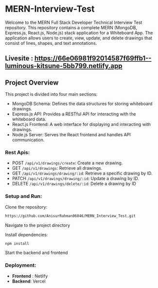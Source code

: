 
# MERN-Interview-Test

Welcome to the MERN Full Stack Developer Technical Interview Test repository. This repository contains a complete MERN (MongoDB, Express.js, React.js, Node.js) stack application for a Whiteboard App. The application allows users to create, view, update, and delete drawings that consist of lines, shapes, and text annotations.

## Livesite : https://66e06981f92014587f69ffb1--luminous-kitsune-5bb799.netlify.app

## Project Overview
This project is divided into four main sections:


- MongoDB Schema: Defines the data structures for storing whiteboard drawings.
- Express.js API: Provides a RESTful API for interacting with the whiteboard data.
- React.js Frontend: A web interface for displaying and interacting with drawings.
- Node.js Server: Serves the React frontend and handles API communication.

### Rest Apis:
- POST `/api/v1/drawings/create`: Create a new drawing.
- GET `/api/v1/drawings`: Retrieve all drawings.
- GET `/api/v1/drawings/drawing/:id`: Retrieve a specific drawing by ID.
- PATCH `/api/v1/drawings/drawing/:id`: Update a drawing by ID.
- DELETE `/api/v1/drawings/delete/:id`: Delete a drawing by ID

### Setup and Run:
Clone the repository:
```bash
https://github.com/AnisurRahman06046/MERN_Interview_Test.git
```
Navigate to the project directory

Install dependencies:
```bash
npm install
```
Start the backend and frontend

### Deployment:
- **Frontend** : Netlify 
- **Backend**: Vercel


